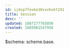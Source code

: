 ```yaml
---
id: ijdvp7fevke10vxxhukt241
title: Session
desc: ''
updated: 1687177765050
created: 1685981547956
---
```


$schema: <URI>
scheme.base.